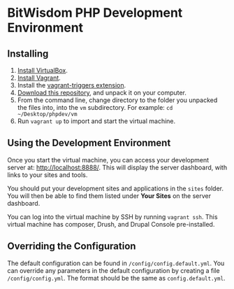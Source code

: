 # BitWisdom PHP Development Environment 

## Installing

1. [Install VirtualBox](https://www.virtualbox.org/). 
2. [Install Vagrant](https://www.vagrantup.com/).
3. Install the [vagrant-triggers extension](https://github.com/emyl/vagrant-triggers).
4. [Download this repository](https://github.com/bitwisdom/phpdev/archive/master.zip), 
and unpack it on your computer.
5. From the command line, change directory to the folder you unpacked the files into, 
into the ```vm``` subdirectory. For example: ```cd ~/Desktop/phpdev/vm```
6. Run ```vagrant up``` to import and start the virtual machine.

## Using the Development Environment

Once you start the virtual machine, you can access your development server at:
[http://localhost:8888/](http://localhost:8888/). This will display the server
dashboard, with links to your sites and tools.

You should put your development sites and applications in the ```sites``` folder.
You will then be able to find them listed under **Your Sites** on the server dashboard.

You can log into the virtual machine by SSH by running ```vagrant ssh```. This virtual 
machine has composer, Drush, and Drupal Console pre-installed.

## Overriding the Configuration
The default configuration can be found in ```/config/config.default.yml```. 
You can override any parameters in the default configuration by creating
a file ```/config/config.yml```. The format should be the same as ```config.default.yml```.
